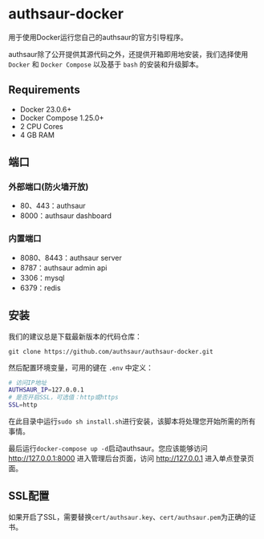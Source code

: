 # authsaur-docker

用于使用Docker运行您自己的authsaur的官方引导程序。

authsaur除了公开提供其源代码之外，还提供开箱即用地安装，我们选择使用 `Docker` 和 `Docker Compose` 以及基于 `bash` 的安装和升级脚本。

## Requirements
- Docker 23.0.6+
- Docker Compose 1.25.0+
- 2 CPU Cores
- 4 GB RAM

## 端口
### 外部端口(防火墙开放)
- 80、443：authsaur
- 8000：authsaur dashboard

### 内置端口
- 8080、8443：authsaur server
- 8787：authsaur admin api
- 3306：mysql
- 6379：redis

## 安装
我们的建议总是下载最新版本的代码仓库：
```shell
git clone https://github.com/authsaur/authsaur-docker.git
```

然后配置环境变量，可用的键在 `.env` 中定义：
```bash
# 访问IP地址
AUTHSAUR_IP=127.0.0.1
# 是否开启SSL，可选值：http或https
SSL=http
```

在此目录中运行`sudo sh install.sh`进行安装，该脚本将处理您开始所需的所有事情。

最后运行`docker-compose up -d`启动authsaur。您应该能够访问 http://127.0.0.1:8000 进入管理后台页面，访问 http://127.0.0.1 进入单点登录页面。


## SSL配置
如果开启了SSL，需要替换`cert/authsaur.key`、`cert/authsaur.pem`为正确的证书。

